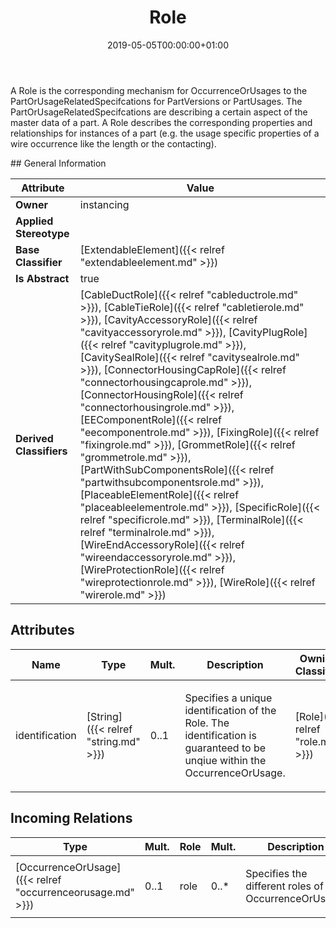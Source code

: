 ﻿---
title: Role
toc: false
type: specs
date: "2019-05-05T00:00:00+01:00"
draft: false
menu_name: vec120

# Prev/next pager order (if `docs_section_pager` enabled in `params.toml`)
weight: 
---
<html>   <head>     </head>   <body>     <p> A Role is the corresponding mechanism for OccurrenceOrUsages to the PartOrUsageRelatedSpecifcations for PartVersions or PartUsages. The PartOrUsageRelatedSpecifcations are describing a certain aspect of the master data of a part. A Role describes the corresponding properties and relationships for instances of a part (e.g. the usage specific properties of a wire occurrence like the length or the contacting).      </p>    </body> </html> 
## General Information

| Attribute               | Value |
|-------------------------|-------|
| **Owner**               | instancing |
| **Applied Stereotype**  |   |
| **Base Classifier**     | [ExtendableElement]({{< relref "extendableelement.md" >}})<br/>  |
| **Is Abstract**         | true |
| **Derived Classifiers** | [CableDuctRole]({{< relref "cableductrole.md" >}}), [CableTieRole]({{< relref "cabletierole.md" >}}), [CavityAccessoryRole]({{< relref "cavityaccessoryrole.md" >}}), [CavityPlugRole]({{< relref "cavityplugrole.md" >}}), [CavitySealRole]({{< relref "cavitysealrole.md" >}}), [ConnectorHousingCapRole]({{< relref "connectorhousingcaprole.md" >}}), [ConnectorHousingRole]({{< relref "connectorhousingrole.md" >}}), [EEComponentRole]({{< relref "eecomponentrole.md" >}}), [FixingRole]({{< relref "fixingrole.md" >}}), [GrommetRole]({{< relref "grommetrole.md" >}}), [PartWithSubComponentsRole]({{< relref "partwithsubcomponentsrole.md" >}}), [PlaceableElementRole]({{< relref "placeableelementrole.md" >}}), [SpecificRole]({{< relref "specificrole.md" >}}), [TerminalRole]({{< relref "terminalrole.md" >}}), [WireEndAccessoryRole]({{< relref "wireendaccessoryrole.md" >}}), [WireProtectionRole]({{< relref "wireprotectionrole.md" >}}), [WireRole]({{< relref "wirerole.md" >}}) |


## Attributes
|  Name  |  Type  |  Mult.  |  Description  |  Owning Classifier  |
|--------|--------|---------|---------------|--------------|
|identification | [String]({{< relref "string.md" >}}) | 0..1 | <html><body><p>Specifies a unique identification of the Role. The identification is guaranteed to be unqiue within the OccurrenceOrUsage. </p></body></html> | [Role]({{< relref "role.md" >}}) |

##  Incoming Relations
|    Type  |   Mult.  |   Role    |   Mult.   |   Description  |
|----------|----------|-----------|-----------|----------------|
| [OccurrenceOrUsage]({{< relref "occurrenceorusage.md" >}}) | 0..1 | role | 0..* | <html>   <head>     </head>   <body>     <p> Specifies the different roles of the OccurrenceOrUsage.      </p>    </body> </html>  |
